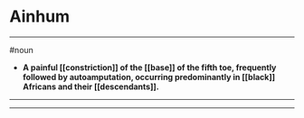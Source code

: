 # Ainhum
---
#noun
- **A painful [[constriction]] of the [[base]] of the fifth toe, frequently followed by autoamputation, occurring predominantly in [[black]] Africans and their [[descendants]].**
---
---
